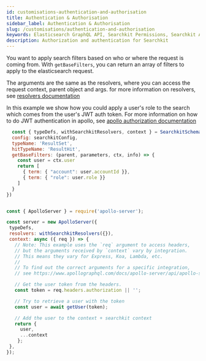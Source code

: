 ```yaml
---
id: customisations-authentication-and-authorisation
title: Authentication & Authorisation
sidebar_label: Authentication & Authorisation
slug: /customisations/authentication-and-authorisation
keywords: Elasticsearch GraphQL API, Searchkit Permissions, Searchkit Authorizations, Searchkit Filtering
description: Authorization and authentication for Searchkit
---
```


You want to apply search filters based on who or where the request is coming from. With `getBaseFilters`, you can return an array of filters to apply to the elasticsearch request.

The arguments are the same as the resolvers, where you can access the request context, parent object and args. for more information on resolvers, see [resolvers documentation](https://www.apollographql.com/docs/apollo-server/data/resolvers/)

In this example we show how you could apply a user's role to the search which comes from the user's JWT auth token. For more information on how to do JWT authentication in apollo, see [apollo authorization documentation](https://www.apollographql.com/docs/apollo-server/security/authentication/)

```javascript
  const { typeDefs, withSearchkitResolvers, context } = SearchkitSchema({
  config: searchkitConfig,
  typeName: 'ResultSet',
  hitTypeName: 'ResultHit',
  getBaseFilters: (parent, parameters, ctx, info) => {
    const user = ctx.user
    return [
      { term: { "account": user.accountId }},
      { term: { "role": user.role }}
    ]
  }
})


const { ApolloServer } = require('apollo-server');

const server = new ApolloServer({
 typeDefs,
 resolvers: withSearchkitResolvers({}),
 context: async ({ req }) => {
   // Note: This example uses the `req` argument to access headers,
   // but the arguments received by `context` vary by integration.
   // This means they vary for Express, Koa, Lambda, etc.
   //
   // To find out the correct arguments for a specific integration,
   // see https://www.apollographql.com/docs/apollo-server/api/apollo-server/#middleware-specific-context-fields

   // Get the user token from the headers.
   const token = req.headers.authorization || '';

   // Try to retrieve a user with the token
   const user = await getUser(token);

   // Add the user to the context + searchkit context
   return {
     user,
     ...context
    };
 },
});
```